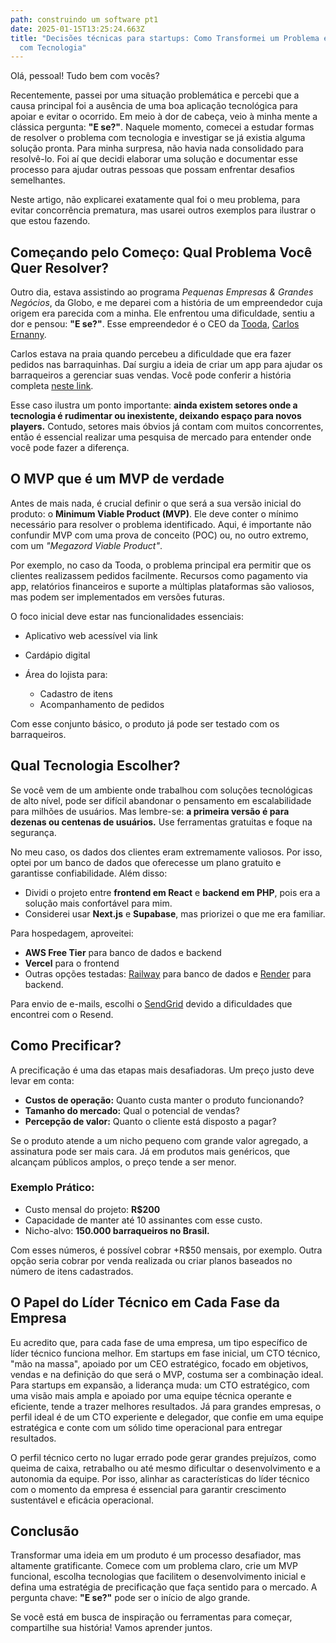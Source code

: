 ```yaml
---
path: construindo um software pt1
date: 2025-01-15T13:25:24.663Z
title: "Decisões técnicas para startups: Como Transformei um Problema em Solução
  com Tecnologia"
---
```

Olá, pessoal! Tudo bem com vocês?

Recentemente, passei por uma situação problemática e percebi que a causa principal foi a ausência de uma boa aplicação tecnológica para apoiar e evitar o ocorrido. Em meio à dor de cabeça, veio à minha mente a clássica pergunta: **"E se?"**. Naquele momento, comecei a estudar formas de resolver o problema com tecnologia e investigar se já existia alguma solução pronta. Para minha surpresa, não havia nada consolidado para resolvê-lo. Foi aí que decidi elaborar uma solução e documentar esse processo para ajudar outras pessoas que possam enfrentar desafios semelhantes.

Neste artigo, não explicarei exatamente qual foi o meu problema, para evitar concorrência prematura, mas usarei outros exemplos para ilustrar o que estou fazendo.

## Começando pelo Começo: Qual Problema Você Quer Resolver?

Outro dia, estava assistindo ao programa *Pequenas Empresas & Grandes Negócios*, da Globo, e me deparei com a história de um empreendedor cuja origem era parecida com a minha. Ele enfrentou uma dificuldade, sentiu a dor e pensou: **"E se?"**. Esse empreendedor é o CEO da [Tooda](https://www.tooda.com.br/), [Carlos Ernanny](https://www.linkedin.com/in/cernanny).

Carlos estava na praia quando percebeu a dificuldade que era fazer pedidos nas barraquinhas. Daí surgiu a ideia de criar um app para ajudar os barraqueiros a gerenciar suas vendas. Você pode conferir a história completa [neste link](https://www.estadao.com.br/pme/delivery-praia-aplicativo-gestao-barracas-cerveja-caipirinha/?utm_source=estadao:app&utm_medium=noticia:compartilhamento).

Esse caso ilustra um ponto importante: **ainda existem setores onde a tecnologia é rudimentar ou inexistente, deixando espaço para novos players.** Contudo, setores mais óbvios já contam com muitos concorrentes, então é essencial realizar uma pesquisa de mercado para entender onde você pode fazer a diferença.

## O MVP que é um MVP de verdade

Antes de mais nada, é crucial definir o que será a sua versão inicial do produto: o **Minimum Viable Product (MVP)**. Ele deve conter o mínimo necessário para resolver o problema identificado. Aqui, é importante não confundir MVP com uma prova de conceito (POC) ou, no outro extremo, com um *"Megazord Viable Product"*.

Por exemplo, no caso da Tooda, o problema principal era permitir que os clientes realizassem pedidos facilmente. Recursos como pagamento via app, relatórios financeiros e suporte a múltiplas plataformas são valiosos, mas podem ser implementados em versões futuras.

O foco inicial deve estar nas funcionalidades essenciais:

* Aplicativo web acessível via link
* Cardápio digital
* Área do lojista para:

  * Cadastro de itens
  * Acompanhamento de pedidos

Com esse conjunto básico, o produto já pode ser testado com os barraqueiros.

## Qual Tecnologia Escolher?

Se você vem de um ambiente onde trabalhou com soluções tecnológicas de alto nível, pode ser difícil abandonar o pensamento em escalabilidade para milhões de usuários. Mas lembre-se: **a primeira versão é para dezenas ou centenas de usuários.** Use ferramentas gratuitas e foque na segurança.

No meu caso, os dados dos clientes eram extremamente valiosos. Por isso, optei por um banco de dados que oferecesse um plano gratuito e garantisse confiabilidade. Além disso:

* Dividi o projeto entre **frontend em React** e **backend em PHP**, pois era a solução mais confortável para mim.
* Considerei usar **Next.js** e **Supabase**, mas priorizei o que me era familiar.

Para hospedagem, aproveitei:

* **AWS Free Tier** para banco de dados e backend
* **Vercel** para o frontend
* Outras opções testadas: [Railway](https://railway.app) para banco de dados e [Render](https://render.com) para backend.

Para envio de e-mails, escolhi o [SendGrid](https://sendgrid.com) devido a dificuldades que encontrei com o Resend.

## Como Precificar?

A precificação é uma das etapas mais desafiadoras. Um preço justo deve levar em conta:

* **Custos de operação:** Quanto custa manter o produto funcionando?
* **Tamanho do mercado:** Qual o potencial de vendas?
* **Percepção de valor:** Quanto o cliente está disposto a pagar?

Se o produto atende a um nicho pequeno com grande valor agregado, a assinatura pode ser mais cara. Já em produtos mais genéricos, que alcançam públicos amplos, o preço tende a ser menor.

### Exemplo Prático:

* Custo mensal do projeto: **R$200**
* Capacidade de manter até 10 assinantes com esse custo.
* Nicho-alvo: **150.000 barraqueiros no Brasil.**

Com esses números, é possível cobrar +R$50 mensais, por exemplo. Outra opção seria cobrar por venda realizada ou criar planos baseados no número de itens cadastrados.



## O Papel do Líder Técnico em Cada Fase da Empresa

Eu acredito que, para cada fase de uma empresa, um tipo específico de líder técnico funciona melhor. Em startups em fase inicial, um CTO técnico, "mão na massa", apoiado por um CEO estratégico, focado em objetivos, vendas e na definição do que será o MVP, costuma ser a combinação ideal. Para startups em expansão, a liderança muda: um CTO estratégico, com uma visão mais ampla e apoiado por uma equipe técnica operante e eficiente, tende a trazer melhores resultados. Já para grandes empresas, o perfil ideal é de um CTO experiente e delegador, que confie em uma equipe estratégica e conte com um sólido time operacional para entregar resultados.

O perfil técnico certo no lugar errado pode gerar grandes prejuízos, como queima de caixa, retrabalho ou até mesmo dificultar o desenvolvimento e a autonomia da equipe. Por isso, alinhar as características do líder técnico com o momento da empresa é essencial para garantir crescimento sustentável e eficácia operacional.

## Conclusão

Transformar uma ideia em um produto é um processo desafiador, mas altamente gratificante. Comece com um problema claro, crie um MVP funcional, escolha tecnologias que facilitem o desenvolvimento inicial e defina uma estratégia de precificação que faça sentido para o mercado. A pergunta chave: **"E se?"** pode ser o início de algo grande.

Se você está em busca de inspiração ou ferramentas para começar, compartilhe sua história! Vamos aprender juntos.